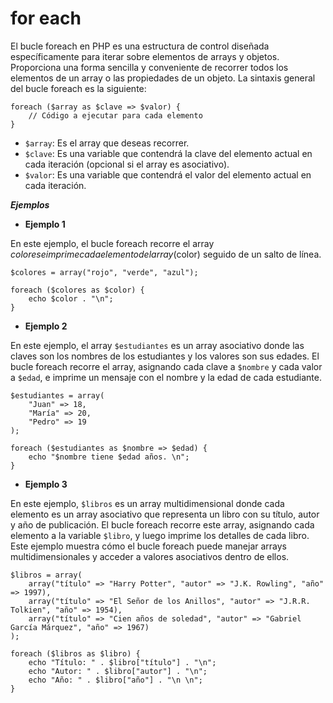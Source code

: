 # for each

El bucle foreach en PHP es una estructura de control diseñada específicamente para iterar sobre elementos de arrays y objetos. Proporciona una forma sencilla y conveniente de recorrer todos los elementos de un array o las propiedades de un objeto. La sintaxis general del bucle foreach es la siguiente:

```
foreach ($array as $clave => $valor) {
    // Código a ejecutar para cada elemento
}
```

- `$array`: Es el array que deseas recorrer.
- `$clave`: Es una variable que contendrá la clave del elemento actual en cada iteración (opcional si el array es asociativo).
- `$valor`: Es una variable que contendrá el valor del elemento actual en cada iteración.

***Ejemplos***

- **Ejemplo 1**

En este ejemplo, el bucle foreach recorre el array $colores e imprime cada elemento del array ($color) seguido de un salto de línea.

```
$colores = array("rojo", "verde", "azul");

foreach ($colores as $color) {
    echo $color . "\n";
}
```

- **Ejemplo 2**

En este ejemplo, el array `$estudiantes` es un array asociativo donde las claves son los nombres de los estudiantes y los valores son sus edades. El bucle foreach recorre el array, asignando cada clave a `$nombre` y cada valor a `$edad`, e imprime un mensaje con el nombre y la edad de cada estudiante.

```
$estudiantes = array(
    "Juan" => 18,
    "María" => 20,
    "Pedro" => 19
);

foreach ($estudiantes as $nombre => $edad) {
    echo "$nombre tiene $edad años. \n";
}
```

- **Ejemplo 3**

En este ejemplo, `$libros` es un array multidimensional donde cada elemento es un array asociativo que representa un libro con su título, autor y año de publicación. El bucle foreach recorre este array, asignando cada elemento a la variable `$libro`, y luego imprime los detalles de cada libro. Este ejemplo muestra cómo el bucle foreach puede manejar arrays multidimensionales y acceder a valores asociativos dentro de ellos.

```
$libros = array(
    array("título" => "Harry Potter", "autor" => "J.K. Rowling", "año" => 1997),
    array("título" => "El Señor de los Anillos", "autor" => "J.R.R. Tolkien", "año" => 1954),
    array("título" => "Cien años de soledad", "autor" => "Gabriel García Márquez", "año" => 1967)
);

foreach ($libros as $libro) {
    echo "Título: " . $libro["título"] . "\n";
    echo "Autor: " . $libro["autor"] . "\n";
    echo "Año: " . $libro["año"] . "\n \n";
}
```